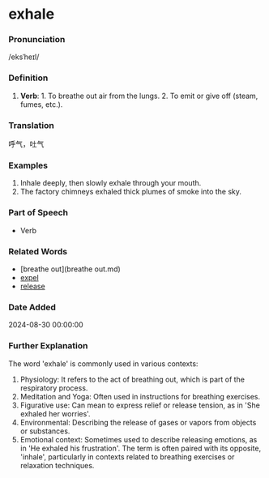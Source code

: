 # exhale
### Pronunciation
/eksˈheɪl/
### Definition
1. **Verb**: 1. To breathe out air from the lungs. 2. To emit or give off (steam, fumes, etc.).
### Translation
呼气，吐气
### Examples
1. Inhale deeply, then slowly exhale through your mouth.
2. The factory chimneys exhaled thick plumes of smoke into the sky.
### Part of Speech
- Verb
### Related Words
- [breathe out](breathe out.md)
- [expel](expel.md)
- [release](release.md)
### Date Added
2024-08-30 00:00:00

### Further Explanation
The word 'exhale' is commonly used in various contexts:
1. Physiology: It refers to the act of breathing out, which is part of the respiratory process.
2. Meditation and Yoga: Often used in instructions for breathing exercises.
3. Figurative use: Can mean to express relief or release tension, as in 'She exhaled her worries'.
4. Environmental: Describing the release of gases or vapors from objects or substances.
5. Emotional context: Sometimes used to describe releasing emotions, as in 'He exhaled his frustration'.
The term is often paired with its opposite, 'inhale', particularly in contexts related to breathing exercises or relaxation techniques.